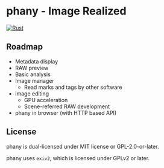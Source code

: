 # phany - Image Realized

[![Rust](https://github.com/pomoke/phany/actions/workflows/rust.yml/badge.svg)](https://github.com/pomoke/phany/actions/workflows/rust.yml)

## Roadmap
 * Metadata display
 * RAW preview
 * Basic analysis
 * Image manager
    * Read marks and tags by other software
 * image editing
    * GPU acceleration
    * Scene-referred RAW development
 * phany in browser (with HTTP based API)

## License
phany is dual-licensed under MIT license or GPL-2.0-or-later.

phany uses `exiv2`, which is licensed under GPLv2 or later.